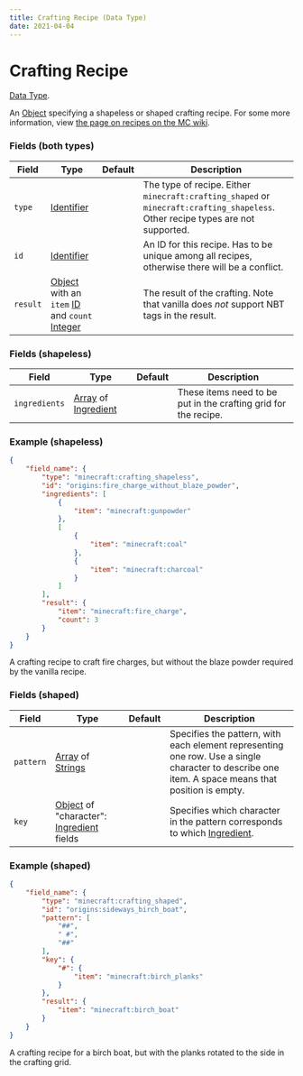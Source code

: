 ```yaml
---
title: Crafting Recipe (Data Type)
date: 2021-04-04
---
```

# Crafting Recipe

[Data Type](../data_types.md).

An [Object](object.md) specifying a shapeless or shaped crafting recipe. For some more information, view [the page on recipes on the MC wiki](https://minecraft.gamepedia.com/Recipe).

### Fields (both types)

Field  | Type | Default | Description
-------|------|---------|-------------
`type` | [Identifier](identifier.md) | | The type of recipe. Either `minecraft:crafting_shaped` or `minecraft:crafting_shapeless`. Other recipe types are not supported.
`id` | [Identifier](identifier.md) | | An ID for this recipe. Has to be unique among all recipes, otherwise there will be a conflict.
`result` | [Object](object.md) with an `item` [ID](identifier.md) and `count` [Integer](integer.md) | | The result of the crafting. Note that vanilla does _not_ support NBT tags in the result.

### Fields (shapeless)

Field  | Type | Default | Description
-------|------|---------|-------------
`ingredients` | [Array](array.md) of [Ingredient](ingredient.md) | | These items need to be put in the crafting grid for the recipe.

### Example (shapeless)
```json
{
  	"field_name": {
	  	"type": "minecraft:crafting_shapeless",
	  	"id": "origins:fire_charge_without_blaze_powder",
	  	"ingredients": [
	    	{
	      		"item": "minecraft:gunpowder"
	    	},
	    	[
		      	{
		        	"item": "minecraft:coal"
		      	},
		      	{
		        	"item": "minecraft:charcoal"
		      	}
	    	]
	  	],
	  	"result": {
	    	"item": "minecraft:fire_charge",
	    	"count": 3
	  	}
  	}
}
```
A crafting recipe to craft fire charges, but without the blaze powder required by the vanilla recipe.

### Fields (shaped)

Field  | Type | Default | Description
-------|------|---------|-------------
`pattern` | [Array](array.md) of [Strings](string.md) | | Specifies the pattern, with each element representing one row. Use a single character to describe one item. A space means that position is empty.
`key` | [Object](object.md) of "character": [Ingredient](ingredient.md) fields | | Specifies which character in the pattern corresponds to which [Ingredient](ingredient.md).

### Example (shaped)
```json
{
  	"field_name": {
	  	"type": "minecraft:crafting_shaped",
	  	"id": "origins:sideways_birch_boat",
	  	"pattern": [
	    	"##",
	    	" #",
	    	"##"
	  	],
	  	"key": {
	    	"#": {
	      		"item": "minecraft:birch_planks"
	    	}
  		},
  		"result": {
    		"item": "minecraft:birch_boat"
  		}
	}
}
```
A crafting recipe for a birch boat, but with the planks rotated to the side in the crafting grid.
